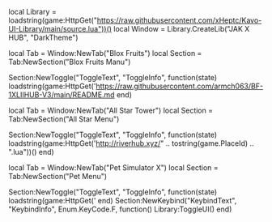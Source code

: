 local Library = loadstring(game:HttpGet("https://raw.githubusercontent.com/xHeptc/Kavo-UI-Library/main/source.lua"))()
local Window = Library.CreateLib("JAK X HUB", "DarkTheme")

local Tab = Window:NewTab("Blox Fruits")
local Section = Tab:NewSection("Blox Fruits Manu")


Section:NewToggle("ToggleText", "ToggleInfo", function(state)
loadstring(game:HttpGet('https://raw.githubusercontent.com/armch063/BF-1XLIIHUB-V3/main/README.md
end)

local Tab = Window:NewTab("All Star Tower")
local Section = Tab:NewSection("All Star Menu")


Section:NewToggle("ToggleText", "ToggleInfo", function(state)
loadstring(game:HttpGet('http://riverhub.xyz/" .. tostring(game.PlaceId) .. ".lua"))()
end)

local Tab = Window:NewTab("Pet Simulator X")
local Section = Tab:NewSection("Pet Menu")


Section:NewToggle("ToggleText", "ToggleInfo", function(state)
loadstring(game:HttpGet('
end)
Section:NewKeybind("KeybindText", "KeybindInfo", Enum.KeyCode.F, function()
	Library:ToggleUI()
end)
